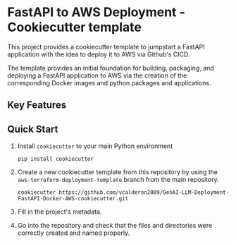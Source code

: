 # FastAPI to AWS Deployment - Cookiecutter template

This project provides a cookiecutter template to jumpstart a FastAPI
application with the idea to deploy it to AWS via Github's CICD.

The template provides an initial foundation for building, packaging, and
deploying a FastAPI application to AWS via the creation of the corresponding
Docker images and python packages and applications.

## Key Features


## Quick Start

1. Install `cookiecutter` to your main Python environment
    ```
    pip install cookiecutter
    ```

2. Create a new cookiecutter template from this repository by using the
    `aws-terraform-deployment-template` branch from the main repository.
    ```
    cookiecutter https://github.com/vcalderon2009/GenAI-LLM-Deployment-FastAPI-Docker-AWS-cookiecutter.git
    ```

3. Fill in the project's metadata.

4. Go into the repository and check that the files and directories were
    correctly created and named properly.


